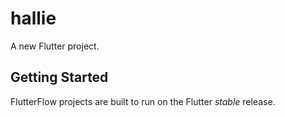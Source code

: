 # hallie

A new Flutter project.

## Getting Started

FlutterFlow projects are built to run on the Flutter _stable_ release.
